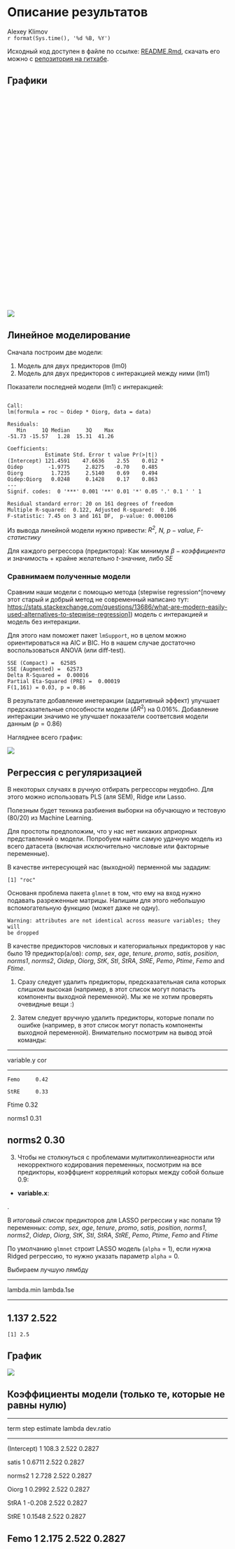# Описание результатов
Alexey Klimov  
`r format(Sys.time(), '%d %B, %Y')`  





Исходный код доступен в файле по ссылке: [README.Rmd](README.Rmd), скачать его можно с [репозитория на гитхабе](https://github.com/rhangelxs/r_socio_hse).






## Графики

<!--html_preserve--><div id="557a538bb12e" style="width:672px;height:480px;" class="plotly html-widget"></div>
<script type="application/json" data-for="557a538bb12e">{"x":{"visdat":{"557a3575f685":["function () ","plotlyVisDat"]},"cur_data":"557a3575f685","attrs":{"557a3575f685":{"x":{},"y":{},"color":{},"alpha":1,"sizes":[10,100],"type":"box"}},"layout":{"margin":{"b":40,"l":60,"t":25,"r":10},"xaxis":{"domain":[0,1],"title":"sex","type":"category","categoryorder":"array","categoryarray":["Men","Women"]},"yaxis":{"domain":[0,1],"title":"roc"},"hovermode":"closest","showlegend":true},"source":"A","config":{"modeBarButtonsToAdd":[{"name":"Collaborate","icon":{"width":1000,"ascent":500,"descent":-50,"path":"M487 375c7-10 9-23 5-36l-79-259c-3-12-11-23-22-31-11-8-22-12-35-12l-263 0c-15 0-29 5-43 15-13 10-23 23-28 37-5 13-5 25-1 37 0 0 0 3 1 7 1 5 1 8 1 11 0 2 0 4-1 6 0 3-1 5-1 6 1 2 2 4 3 6 1 2 2 4 4 6 2 3 4 5 5 7 5 7 9 16 13 26 4 10 7 19 9 26 0 2 0 5 0 9-1 4-1 6 0 8 0 2 2 5 4 8 3 3 5 5 5 7 4 6 8 15 12 26 4 11 7 19 7 26 1 1 0 4 0 9-1 4-1 7 0 8 1 2 3 5 6 8 4 4 6 6 6 7 4 5 8 13 13 24 4 11 7 20 7 28 1 1 0 4 0 7-1 3-1 6-1 7 0 2 1 4 3 6 1 1 3 4 5 6 2 3 3 5 5 6 1 2 3 5 4 9 2 3 3 7 5 10 1 3 2 6 4 10 2 4 4 7 6 9 2 3 4 5 7 7 3 2 7 3 11 3 3 0 8 0 13-1l0-1c7 2 12 2 14 2l218 0c14 0 25-5 32-16 8-10 10-23 6-37l-79-259c-7-22-13-37-20-43-7-7-19-10-37-10l-248 0c-5 0-9-2-11-5-2-3-2-7 0-12 4-13 18-20 41-20l264 0c5 0 10 2 16 5 5 3 8 6 10 11l85 282c2 5 2 10 2 17 7-3 13-7 17-13z m-304 0c-1-3-1-5 0-7 1-1 3-2 6-2l174 0c2 0 4 1 7 2 2 2 4 4 5 7l6 18c0 3 0 5-1 7-1 1-3 2-6 2l-173 0c-3 0-5-1-8-2-2-2-4-4-4-7z m-24-73c-1-3-1-5 0-7 2-2 3-2 6-2l174 0c2 0 5 0 7 2 3 2 4 4 5 7l6 18c1 2 0 5-1 6-1 2-3 3-5 3l-174 0c-3 0-5-1-7-3-3-1-4-4-5-6z"},"click":"function(gd) { \n        // is this being viewed in RStudio?\n        if (location.search == '?viewer_pane=1') {\n          alert('To learn about plotly for collaboration, visit:\\n https://cpsievert.github.io/plotly_book/plot-ly-for-collaboration.html');\n        } else {\n          window.open('https://cpsievert.github.io/plotly_book/plot-ly-for-collaboration.html', '_blank');\n        }\n      }"}],"cloud":false},"data":[{"x":["Men","Men","Men","Men","Men","Men","Men","Men","Men","Men","Men","Men","Men","Men","Men","Men","Men","Men","Men","Men","Men","Men","Men","Men","Men","Men","Men","Men","Men","Men","Men","Men","Men","Men","Men","Men","Men","Men","Men","Men","Men","Men","Men","Men","Men","Men","Men","Men","Men","Men","Men","Men","Men","Men","Men","Men","Men","Men","Men","Men","Men","Men","Men","Men","Men","Men","Men","Men","Men","Men","Men","Men","Men","Men","Men","Men","Men","Men","Men","Men","Men","Men","Men","Men","Men","Men","Men","Men","Men","Men","Men","Men","Men","Men","Men","Men","Men","Men","Men","Men","Men","Men","Men","Men","Men","Men","Men","Men","Men","Men","Men","Men","Men","Men","Men","Men","Men","Men","Men","Men","Men","Men","Men","Men","Men","Men","Men","Men","Men","Men","Men","Men","Men","Men","Men","Men","Men","Men","Men","Men","Men","Men","Men","Men","Men","Men","Men","Men"],"y":[118,123,104,116,111,116,116,111,74,93,114,110,101,118,84,110,114,108,133,157,165,131,148,128,103,135,133,115,124,119,135,151,153,112,157,137,146,118,105,106,99,169,126,160,147,169,131,141,98,133,104,137,127,150,152,110,134,127,129,121,141,156,126,146,141,160,101,137,127,145,135,159,108,134,126,155,120,132,114,126,109,163,126,112,120,160,141,154,110,117,120,126,128,148,153,131,110,126,91,130,114,144,122,140,154,146,163,162,158,148,116,108,138,126,151,149,159,118,155,152,121,106,154,138,108,148,149,130,106,132,123,164,159,162,137,116,128,112,144,149,150,148,150,164,131,146,137,109],"type":"box","name":"Men","line":{"fillcolor":"rgba(102,194,165,0.5)","color":"rgba(102,194,165,1)"},"xaxis":"x","yaxis":"y","frame":null},{"x":["Women","Women","Women","Women","Women","Women","Women","Women","Women","Women","Women","Women","Women","Women","Women","Women","Women"],"y":[109,88,132,114,79,114,111,132,115,94,89,76,120,151,137,144,146],"type":"box","name":"Women","line":{"fillcolor":"rgba(141,160,203,0.5)","color":"rgba(141,160,203,1)"},"xaxis":"x","yaxis":"y","frame":null}],"highlight":{"on":"plotly_click","persistent":false,"dynamic":false,"selectize":false,"opacityDim":0.2,"selected":{"opacity":1}},"base_url":"https://plot.ly"},"evals":["config.modeBarButtonsToAdd.0.click"],"jsHooks":{"render":[{"code":"function(el, x) { var ctConfig = crosstalk.var('plotlyCrosstalkOpts').set({\"on\":\"plotly_click\",\"persistent\":false,\"dynamic\":false,\"selectize\":false,\"opacityDim\":0.2,\"selected\":{\"opacity\":1}}); }","data":null}]}}</script><!--/html_preserve-->



![](README_files/figure-html/unnamed-chunk-5-1.png)<!-- -->



## Линейное моделирование

Сначала построим две модели:

1. Модель для двух предикторов (lm0)
2. Модель для двух предикторов с интеракцией между ними (lm1)



Показатели последней модели (lm1) с интеракцией:


```

Call:
lm(formula = roc ~ Oidep * Oiorg, data = data)

Residuals:
   Min     1Q Median     3Q    Max 
-51.73 -15.57   1.28  15.31  41.26 

Coefficients:
            Estimate Std. Error t value Pr(>|t|)  
(Intercept) 121.4591    47.6636    2.55    0.012 *
Oidep        -1.9775     2.8275   -0.70    0.485  
Oiorg         1.7235     2.5140    0.69    0.494  
Oidep:Oiorg   0.0248     0.1428    0.17    0.863  
---
Signif. codes:  0 '***' 0.001 '**' 0.01 '*' 0.05 '.' 0.1 ' ' 1

Residual standard error: 20 on 161 degrees of freedom
Multiple R-squared:  0.122,	Adjusted R-squared:  0.106 
F-statistic: 7.45 on 3 and 161 DF,  p-value: 0.000106
```

Из вывода линейной модели нужно привести:
*$R^2$, $N$, $p-value$, F-статистику*

Для каждого регрессора (предиктора):
Как минимум $\beta-коэффициента$ и значимость + крайне желательно $t$-значние, либо $SE$

### Сравнимаем полученные модели

Сравним наши модели с помощью метода (stepwise regression^[почему этот старый и добрый метод не современный написано тут: https://stats.stackexchange.com/questions/13686/what-are-modern-easily-used-alternatives-to-stepwise-regression]) модель с интеракцией и модель без интеракции.

Для этого нам поможет пакет `lmSupport`, но в целом можно ориентироваться на AIC и BIC. Но в нашем случае достаточно воспользоваться ANOVA (или diff-test).


```
SSE (Compact) =  62585 
SSE (Augmented) =  62573 
Delta R-Squared =  0.00016 
Partial Eta-Squared (PRE) =  0.00019 
F(1,161) = 0.03, p = 0.86
```




В результате добавление инетеракции (аддитивный эффект) улучшает предсказательные способности модели ($\Delta R^2$) на 0.016%. Добавление интеракции значимо не улучшает показатели соответсвия модели данным ($p=0.86$)

Нагляднее всего график:

![](README_files/figure-html/unnamed-chunk-10-1.png)<!-- -->



## Регрессия с регуляризацией

В некоторых случаях в ручную отбирать регрессоры неудобно. Для этого можно использовать PLS (аля SEM), Ridge или Lasso.

Полезным будет техника разбиения выборки на обучающую и тестовую (80/20) из Machine Learning.

Для простоты предположим, что у нас нет никаких априорных представлений о модели. Попробуем найти самую удачную модель из всего датасета (включая исключительно числовые или факторные переменные).

В качестве интересующей нас (выходной) перменной мы зададим:


```
[1] "roc"
```

Основаня проблема пакета `glmnet` в том, что ему на вход нужно подавать разреженные матрицы. Напишим для этого небольшую вспомогательную функцию (может даже не одну).






```
Warning: attributes are not identical across measure variables; they will
be dropped
```


В качестве предикторов числовых и категориальных предикторов у нас было 19 предиктор(а/ов): _comp_, _sex_, _age_, _tenure_, _promo_, _satis_, _position_, _norms1_, _norms2_, _Oidep_, _Oiorg_, _StK_, _StI_, _StRA_, _StRE_, _Pemo_, _Ptime_, _Femo_ and _Ftime_.

1. Сразу следует удалить предикторы, предсказательная сила которых слишком высокая (например, в этот список могут попасть компоненты выходной переменной). Мы же не хотим проверять очевидные вещи :)


2. Затем следует вручную удалить предикторы, которые попали по ошибке (например, в этот список могут попасть компоненты выходной переменной). Внимательно посмотрим на вывод этой команды:

------------------
 variable.y   cor 
------------ -----
    Femo     0.42 

    StRE     0.33 

   Ftime     0.32 

   norms1    0.31 

   norms2    0.30 
------------------


3. Чтобы не столкнуться с проблемами мулитиколлинеарности или некорректного кодирования переменных, посмотрим на все предикторы, коэффциент корреляций которых между собой больше 0.9:



  * **variable.x**:

<!-- end of list -->


.



В *итоговый список* предикторов для LASSO регрессии у нас попали 19 переменных: _comp_, _sex_, _age_, _tenure_, _promo_, _satis_, _position_, _norms1_, _norms2_, _Oidep_, _Oiorg_, _StK_, _StI_, _StRA_, _StRE_, _Pemo_, _Ptime_, _Femo_ and _Ftime_

По умолчанию `glmnet` строит LASSO модель (`alpha` = 1), если нужна Ridged регрессию, то нужно указать параметр `alpha` = 0.



Выбираем лучшую лямбду


-------------------------
 lambda.min   lambda.1se 
------------ ------------
   1.137        2.522    
-------------------------

```
[1] 2.5
```




## График

![](README_files/figure-html/unnamed-chunk-23-1.png)<!-- -->

## Коэффициенты модели (только те, которые не равны нулю)


--------------------------------------------------
   term      step   estimate   lambda   dev.ratio 
----------- ------ ---------- -------- -----------
(Intercept)   1      108.3     2.522     0.2827   

   satis      1      0.6711    2.522     0.2827   

  norms2      1      2.728     2.522     0.2827   

   Oiorg      1      0.2992    2.522     0.2827   

   StRA       1      -0.208    2.522     0.2827   

   StRE       1      0.1548    2.522     0.2827   

   Femo       1      2.175     2.522     0.2827   
--------------------------------------------------



